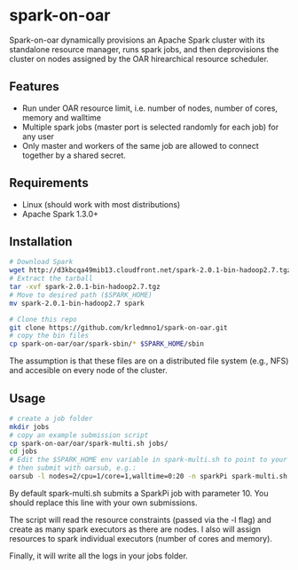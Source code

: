 
# spark-on-oar

Spark-on-oar dynamically provisions an Apache Spark cluster with its standalone resource manager, runs spark jobs, and then deprovisions the cluster on nodes assigned by the OAR hirearchical resource scheduler. 

## Features

* Run under OAR resource limit, i.e. number of nodes, number of cores, memory and walltime
* Multiple spark jobs (master port is selected randomly for each job) for any user
* Only master and workers of the same job are allowed to connect together by a shared secret.

## Requirements

* Linux (should work with most distributions)
* Apache Spark 1.3.0+

## Installation

```bash
# Download Spark
wget http://d3kbcqa49mib13.cloudfront.net/spark-2.0.1-bin-hadoop2.7.tgz
# Extract the tarball
tar -xvf spark-2.0.1-bin-hadoop2.7.tgz
# Move to desired path ($SPARK_HOME)
mv spark-2.0.1-bin-hadoop2.7 spark

# Clone this repo 
git clone https://github.com/krledmno1/spark-on-oar.git
# copy the bin files
cp spark-on-oar/oar/spark-sbin/* $SPARK_HOME/sbin
```

The assumption is that these files are on a distributed file system (e.g., NFS) and accesible on every node of the cluster.

## Usage

```bash
# create a job folder
mkdir jobs
# copy an example submission script
cp spark-on-oar/oar/spark-multi.sh jobs/
cd jobs
# Edit the $SPARK_HOME env variable in spark-multi.sh to point to your spark folder
# then submit with oarsub, e.g.:
oarsub -l nodes=2/cpu=1/core=1,walltime=0:20 -n sparkPi spark-multi.sh
```
By default spark-multi.sh submits a SparkPi job with parameter 10. You should replace this line with your own submissions.

The script will read the resource constraints (passed via the -l flag) and create as many spark executors as there are nodes. I also will assign resources to spark individual executors (number of cores and memory).

Finally, it will write all the logs in your jobs folder.

